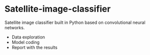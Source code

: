 # Satellite-image-classifier

Satellite image classifier built in Python based on convolutional neural networks.  
- Data exploration
- Model coding
- Report with the results
